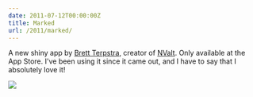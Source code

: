 ```yaml
---
date: 2011-07-12T00:00:00Z
title: Marked
url: /2011/marked/
---
```


A new shiny app by [Brett Terpstra](http://brettterpstra.com/),
creator of [NValt](http://brettterpstra.com/project/nvalt/). Only
available at the App Store. I've been using it since it came out, and
I have to say that I absolutely love it!

<img class="img-responsive" src="/images/marked-horizontal.png">
